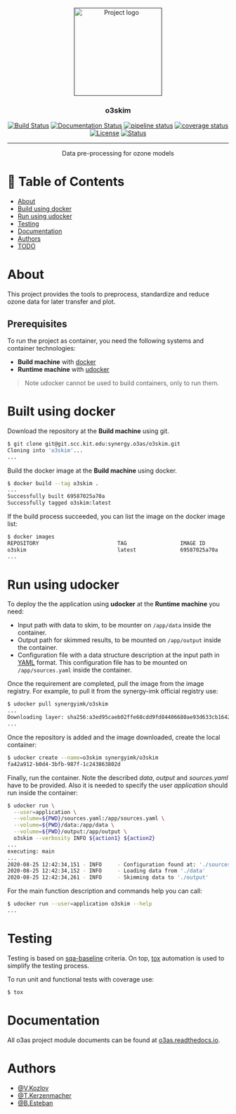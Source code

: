 <p align="center">
  <a href="" rel="noopener">
 <img width=200px height=200px src="https://i.imgur.com/6wj0hh6.jpg" alt="Project logo"></a>
</p>

<h3 align="center">o3skim</h3>

<div align="center">

  [![Build Status](https://jenkins.eosc-synergy.eu/buildStatus/icon?job=eosc-synergy-org%2Fo3skim%2Ftest)](https://jenkins.eosc-synergy.eu/job/eosc-synergy-org/job/o3skim/job/master)
  [![Documentation Status](https://readthedocs.org/projects/o3as/badge/?version=latest)](https://o3as.readthedocs.io/en/latest/?badge=latest)
  [![pipeline status](https://git.scc.kit.edu/synergy.o3as/o3skim/badges/master/pipeline.svg)](https://git.scc.kit.edu/synergy.o3as/o3skim/-/commits/master)
  [![coverage status](https://git.scc.kit.edu/synergy.o3as/o3skim/badges/master/coverage.svg)](https://git.scc.kit.edu/synergy.o3as/o3skim/-/commits/master)
  [![License](https://img.shields.io/badge/license-GPL-blue.svg)](https://git.scc.kit.edu/synergy.o3as/o3skim/-/commits/master)
  [![Status](https://img.shields.io/badge/status-building-blue.svg)](https://git.scc.kit.edu/synergy.o3as/o3skim/-/commits/master) 

</div>

---

<p align="center"> Data pre-processing for ozone models 
    <br> 
</p>

# 📝 Table of Contents
- [About](#about)
- [Build using docker](#build)
- [Run using udocker](#deployment)
- [Testing](#testing)
- [Documentation](https://o3as.readthedocs.io/en/latest)
- [Authors](#authors)
- [TODO](https://git.scc.kit.edu/synergy.o3as/o3skim/-/issues)

# About <a name = "about"></a>
This project provides the tools to preprocess, standardize and reduce ozone data for later transfer and plot. 

## Prerequisites
To run the project as container, you need the following systems and container technologies:
- __Build machine__ with [docker](https://docs.docker.com/engine/install/) 
- __Runtime machine__ with [udocker](https://indigo-dc.gitbook.io/udocker/installation_manual)

> Note udocker cannot be used to build containers, only to run them. 


# Built using docker <a name = "build"></a>
Download the repository at the __Build machine__ using git.
```sh
$ git clone git@git.scc.kit.edu:synergy.o3as/o3skim.git
Cloning into 'o3skim'...
...
```
Build the docker image at the __Build machine__ using docker.
```sh
$ docker build --tag o3skim .
...
Successfully built 69587025a70a
Successfully tagged o3skim:latest
```
If the build process succeeded, you can list the image on the docker image list:
```sh
$ docker images
REPOSITORY                         TAG                 IMAGE ID            CREATED              SIZE
o3skim                             latest              69587025a70a        xx seconds ago      557MB
...
```

# Run using udocker <a name = "deployment"></a>
To deploy the the application using __udocker__ at the __Runtime machine__ you need:
 - Input path with data to skim, to be mounter on `/app/data` inside the container.
 - Output path for skimmed results, to be mounted on `/app/output` inside the container.
 - Configuration file with a data structure description at the input path in [YAML](https://yaml.org/) format.
   This configuration file has to be mounted on `/app/sources.yaml` inside the container.

Once the requirement are completed, pull the image from the image registry.
For example, to pull it from the synergy-imk official registry use:
```sh
$ udocker pull synergyimk/o3skim
...
Downloading layer: sha256:a3ed95caeb02ffe68cdd9fd84406680ae93d633cb16422d00e8a7c22955b46d4
...
```

Once the repository is added and the image downloaded, create the local container: 
```sh
$ udocker create --name=o3skim synergyimk/o3skim
fa42a912-b0d4-3bfb-987f-1c243863802d
```

Finally, run the container. Note the described _data_, _output_ and _sources.yaml_ have to be provided. Also it is needed to specify the user _application_ should run inside the container:
```sh
$ udocker run \
  --user=application \
  --volume=${PWD}/sources.yaml:/app/sources.yaml \
  --volume=${PWD}/data:/app/data \
  --volume=${PWD}/output:/app/output \
  o3skim --verbosity INFO ${action1} ${action2}
...
executing: main
...
2020-08-25 12:42:34,151 - INFO     - Configuration found at: './sources.yaml'
2020-08-25 12:42:34,152 - INFO     - Loading data from './data' 
2020-08-25 12:42:34,261 - INFO     - Skimming data to './output' 
```

For the main function description and commands help you can call:
```sh  
$ udocker run --user=application o3skim --help
...
```

# Testing <a name = "testing"></a>
Testing is based on [sqa-baseline](https://indigo-dc.github.io/sqa-baseline/) criteria. On top, [tox](https://tox.readthedocs.io/en/latest/) automation is used to simplify the testing process.

To run unit and functional tests with coverage use:
```sh
$ tox
```


# Documentation <a name = "doc"></a>
All o3as project module documents can be found at [o3as.readthedocs.io](https://o3as.readthedocs.io/en/latest/). 


# Authors <a name = "authors"></a>
- [@V.Kozlov](https://git.scc.kit.edu/eo9869)
- [@T.Kerzenmacher](https://git.scc.kit.edu/px5501)
- [@B.Esteban](https://git.scc.kit.edu/zr5094)

